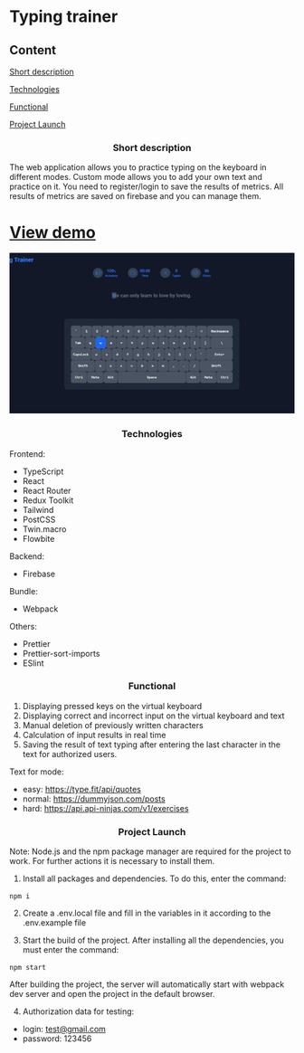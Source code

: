 # Typing trainer
## Content
[Short description](#description)

[Technologies](#theology)

[Functional](#functional)

[Project Launch](#init)




<a name="description"><h3 style="text-align: center">Short description</h3></a>

The web application allows you to practice typing on the keyboard in different modes. Custom mode allows you to add your own text and practice on it. You need to register/login to save the results of metrics. All results of metrics are saved on firebase and you can manage them.

# [View demo](https://typing-trainer-alpha.vercel.app/)
![Example of a typing trainer](https://raw.githubusercontent.com/Ra3d0r/typing-trainer/gif/example.gif)


<a name="theology"><h3 style="text-align: center">Technologies</h3></a>

Frontend:
- TypeScript
- React
- React Router
- Redux Toolkit
- Tailwind
- PostCSS
- Twin.macro
- Flowbite

Backend: 
- Firebase

Bundle:
- Webpack

Others:
- Prettier
- Prettier-sort-imports
- ESlint



<a name="functional" ><h3 style="text-align: center">Functional</h3></a>

1. Displaying pressed keys on the virtual keyboard
2. Displaying correct and incorrect input on the virtual keyboard and text
3. Manual deletion of previously written characters
4. Calculation of input results in real time
5. Saving the result of text typing after entering the last character in the text for authorized users.
 

Text for mode: 
- easy: https://type.fit/api/quotes
- normal: https://dummyjson.com/posts
- hard: https://api.api-ninjas.com/v1/exercises


<a name="init" ><h3 style="text-align: center">Project Launch</h3></a>

Note: Node.js and the npm package manager are required for the project to work. For further actions it is necessary to install them.

1. Install all packages and dependencies. To do this, enter the command:

```no-highlight
npm i
```
2. Create a .env.local file and fill in the variables in it according to the .env.example file

3. Start the build of the project. After installing all the dependencies, you must enter the command:

```no-highlight
npm start
```

After building the project, the server will automatically start with webpack dev server and open the project in the default browser.

4. Authorization data for testing:

- login: test@gmail.com
- password: 123456







 





